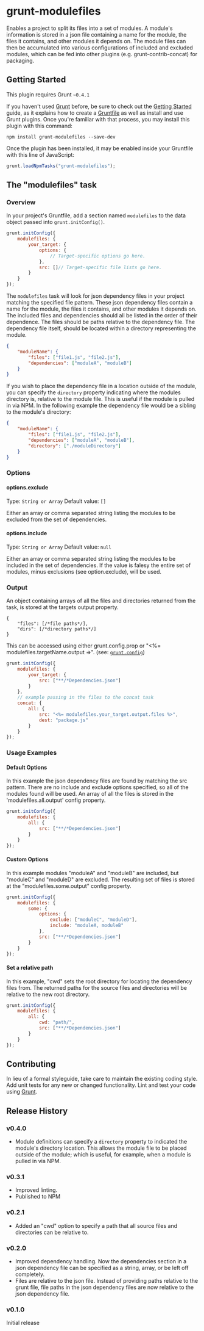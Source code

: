 # grunt-modulefiles

Enables a project to split its files into a set of modules. A module's information is stored in a json file containing a
name for the module, the files it contains, and other modules it depends on. The module files can then be accumulated
into various configurations of included and excluded modules, which can be fed into other plugins
(e.g. grunt-contrib-concat) for packaging.

## Getting Started

This plugin requires Grunt `~0.4.1`

If you haven't used [Grunt](http://gruntjs.com/) before, be sure to check out the
[Getting Started](http://gruntjs.com/getting-started) guide, as it explains how to create a
[Gruntfile](http://gruntjs.com/sample-gruntfile) as well as install and use Grunt plugins. Once you're familiar with
that process, you may install this plugin with this command:

```shell
npm install grunt-modulefiles --save-dev
```

Once the plugin has been installed, it may be enabled inside your Gruntfile with this line of JavaScript:

```javascript
grunt.loadNpmTasks("grunt-modulefiles");
```

## The "modulefiles" task

### Overview

In your project's Gruntfile, add a section named `modulefiles` to the data object passed into `grunt.initConfig()`.

```javascript
grunt.initConfig({
    modulefiles: {
        your_target: {
            options: {
                // Target-specific options go here.
            },
            src: []// Target-specific file lists go here.
        }
    }
});
```

The `modulefiles` task will look for json dependency files in your project matching the specified file pattern.
These json dependency files contain a name for the module, the files it contains, and other modules it depends on. The
included files and dependencies should all be listed in the order of their dependence. The files should be paths
relative to the dependency file. The dependency file itself, should be located within a directory representing the
module.

```json
{
    "moduleName": {
        "files": ["file1.js", "file2.js"],
        "dependencies": ["moduleA", "moduleB"]
    }
}

```

If you wish to place the dependency file in a location outside of the module, you can specify the `directory` property
indicating where the modules directory is, relative to the module file. This is useful if the module is pulled in via
NPM. In the following example the dependency file would be a sibling to the module's directory:

```json
{
    "moduleName": {
        "files": ["file1.js", "file2.js"],
        "dependencies": ["moduleA", "moduleB"],
        "directory": ["./moduleDirectory"]
    }
}

```

### Options

#### options.exclude

Type: `String or Array`
Default value: `[]`

Either an array or comma separated string listing the modules to be excluded from the set of dependencies.

#### options.include

Type: `String or Array`
Default value: `null`

Either an array or comma separated string listing the modules to be included in the set of dependencies.
If the value is falesy the entire set of modules, minus exclusions (see option.exclude), will be used.

### Output

An object containing arrays of all the files and directories returned from the task, is stored at the targets output
property.

```json5
{
    "files": [/*file paths*/],
    "dirs": [/*directory paths*/]
}
```

This can be accessed using either grunt.config.prop or "<%= modulefiles.targetName.output =>". (see:
[`grunt.config`](http://gruntjs.com/api/grunt.config))

```javascript
grunt.initConfig({
    modulefiles: {
        your_target: {
            src: ["**/*Dependencies.json"]
        }
    },
    // example passing in the files to the concat task
    concat: {
        all: {
            src: "<%= modulefiles.your_target.output.files %>",
            dest: "package.js"
        }
    }
});
```

### Usage Examples

#### Default Options

In this example the json dependency files are found by matching the src pattern. There are no include and exclude
options specified, so all of the modules found will be used. An array of all the files is stored in the
'modulefiles.all.output' config property.

```javascript
grunt.initConfig({
    modulefiles: {
        all: {
            src: ["**/*Dependencies.json"]
        }
    }
});
```

#### Custom Options

In this example modules "moduleA" and "moduleB" are included, but "moduleC" and
"moduleD" are excluded. The resulting set of files is stored at the "modulefiles.some.output" config property.

```javascript
grunt.initConfig({
    modulefiles: {
        some: {
            options: {
                exclude: ["moduleC", "moduleD"],
                include: "moduleA, moduleB"
            },
            src: ["**/*Dependencies.json"]
        }
    }
});
```

#### Set a relative path

In this example, "cwd" sets the root directory for locating the dependency files from. The returned paths for the source
files and directories will be relative to the new root directory.

```javascript
grunt.initConfig({
    modulefiles: {
        all: {
            cwd: "path/",
            src: ["**/*Dependencies.json"]
        }
    }
});
```

## Contributing

In lieu of a formal styleguide, take care to maintain the existing coding style. Add unit tests for any new or changed
functionality. Lint and test your code using [Grunt](http://gruntjs.com/).

## Release History

### v0.4.0

* Module definitions can specify a `directory` property to indicated the module's directory location. This allows the
  module file to be placed outside of the module; which is useful, for example, when a module is pulled in via NPM.

### v0.3.1

* Improved linting.
* Published to NPM

### v0.2.1

* Added an "cwd" option to specify a path that all source files and directories can be relative to.

### v0.2.0

* Improved dependency handling. Now the dependencies section in a json dependency file can be specified as a string,
  array, or be left off completely.
* Files are relative to the json file. Instead of providing paths relative to the grunt file, file paths in the json
  dependency files are now relative to the json dependency file.

### v0.1.0

Initial release
